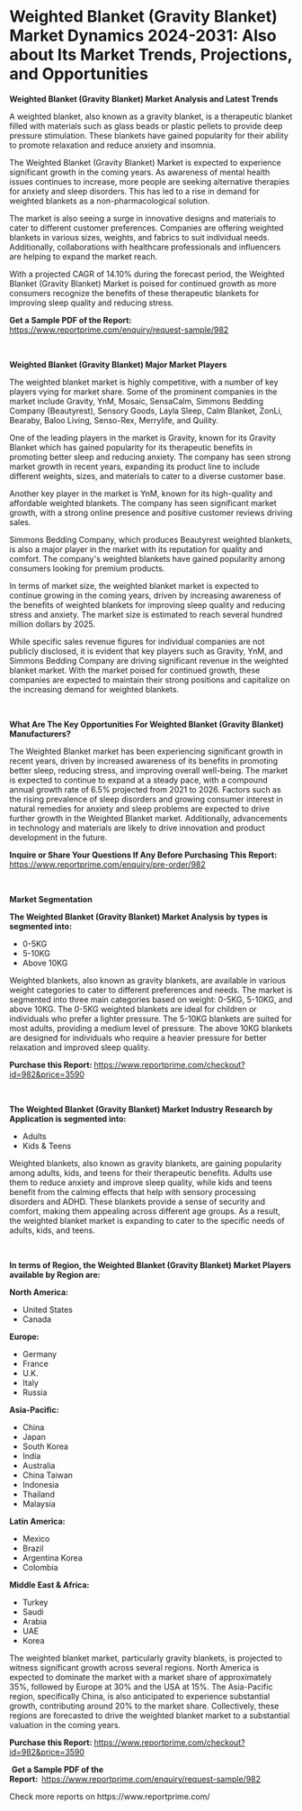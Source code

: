 <p><h1>Weighted Blanket (Gravity Blanket) Market Dynamics 2024-2031: Also about Its Market Trends, Projections, and Opportunities</h1></p><p><strong>Weighted Blanket (Gravity Blanket) Market Analysis and Latest Trends</strong></p>
<p><p>A weighted blanket, also known as a gravity blanket, is a therapeutic blanket filled with materials such as glass beads or plastic pellets to provide deep pressure stimulation. These blankets have gained popularity for their ability to promote relaxation and reduce anxiety and insomnia.</p><p>The Weighted Blanket (Gravity Blanket) Market is expected to experience significant growth in the coming years. As awareness of mental health issues continues to increase, more people are seeking alternative therapies for anxiety and sleep disorders. This has led to a rise in demand for weighted blankets as a non-pharmacological solution.</p><p>The market is also seeing a surge in innovative designs and materials to cater to different customer preferences. Companies are offering weighted blankets in various sizes, weights, and fabrics to suit individual needs. Additionally, collaborations with healthcare professionals and influencers are helping to expand the market reach.</p><p>With a projected CAGR of 14.10% during the forecast period, the Weighted Blanket (Gravity Blanket) Market is poised for continued growth as more consumers recognize the benefits of these therapeutic blankets for improving sleep quality and reducing stress.</p></p>
<p><strong>Get a Sample PDF of the Report:&nbsp;</strong> <a href="https://www.reportprime.com/enquiry/request-sample/982">https://www.reportprime.com/enquiry/request-sample/982</a></p>
<p>&nbsp;</p>
<p><strong>Weighted Blanket (Gravity Blanket) Major Market Players</strong></p>
<p><p>The weighted blanket market is highly competitive, with a number of key players vying for market share. Some of the prominent companies in the market include Gravity, YnM, Mosaic, SensaCalm, Simmons Bedding Company (Beautyrest), Sensory Goods, Layla Sleep, Calm Blanket, ZonLi, Bearaby, Baloo Living, Senso-Rex, Merrylife, and Quility.</p><p>One of the leading players in the market is Gravity, known for its Gravity Blanket which has gained popularity for its therapeutic benefits in promoting better sleep and reducing anxiety. The company has seen strong market growth in recent years, expanding its product line to include different weights, sizes, and materials to cater to a diverse customer base.</p><p>Another key player in the market is YnM, known for its high-quality and affordable weighted blankets. The company has seen significant market growth, with a strong online presence and positive customer reviews driving sales.</p><p>Simmons Bedding Company, which produces Beautyrest weighted blankets, is also a major player in the market with its reputation for quality and comfort. The company's weighted blankets have gained popularity among consumers looking for premium products.</p><p>In terms of market size, the weighted blanket market is expected to continue growing in the coming years, driven by increasing awareness of the benefits of weighted blankets for improving sleep quality and reducing stress and anxiety. The market size is estimated to reach several hundred million dollars by 2025.</p><p>While specific sales revenue figures for individual companies are not publicly disclosed, it is evident that key players such as Gravity, YnM, and Simmons Bedding Company are driving significant revenue in the weighted blanket market. With the market poised for continued growth, these companies are expected to maintain their strong positions and capitalize on the increasing demand for weighted blankets.</p></p>
<p>&nbsp;</p>
<p><strong>What Are The Key Opportunities For Weighted Blanket (Gravity Blanket) Manufacturers?</strong></p>
<p><p>The Weighted Blanket market has been experiencing significant growth in recent years, driven by increased awareness of its benefits in promoting better sleep, reducing stress, and improving overall well-being. The market is expected to continue to expand at a steady pace, with a compound annual growth rate of 6.5% projected from 2021 to 2026. Factors such as the rising prevalence of sleep disorders and growing consumer interest in natural remedies for anxiety and sleep problems are expected to drive further growth in the Weighted Blanket market. Additionally, advancements in technology and materials are likely to drive innovation and product development in the future.</p></p>
<p><strong>Inquire or Share Your Questions If Any Before Purchasing This Report:</strong> <a href="https://www.reportprime.com/enquiry/pre-order/982">https://www.reportprime.com/enquiry/pre-order/982</a></p>
<p>&nbsp;</p>
<p><strong>Market Segmentation</strong></p>
<p><strong>The Weighted Blanket (Gravity Blanket) Market Analysis by types is segmented into:</strong></p>
<p><ul><li>0-5KG</li><li>5-10KG</li><li>Above 10KG</li></ul></p>
<p><p>Weighted blankets, also known as gravity blankets, are available in various weight categories to cater to different preferences and needs. The market is segmented into three main categories based on weight: 0-5KG, 5-10KG, and above 10KG. The 0-5KG weighted blankets are ideal for children or individuals who prefer a lighter pressure. The 5-10KG blankets are suited for most adults, providing a medium level of pressure. The above 10KG blankets are designed for individuals who require a heavier pressure for better relaxation and improved sleep quality.</p></p>
<p><strong>Purchase this Report:&nbsp;</strong><a href="https://www.reportprime.com/checkout?id=982&price=3590">https://www.reportprime.com/checkout?id=982&price=3590</a></p>
<p>&nbsp;</p>
<p><strong>The Weighted Blanket (Gravity Blanket) Market Industry Research by Application is segmented into:</strong></p>
<p><ul><li>Adults</li><li>Kids & Teens</li></ul></p>
<p><p>Weighted blankets, also known as gravity blankets, are gaining popularity among adults, kids, and teens for their therapeutic benefits. Adults use them to reduce anxiety and improve sleep quality, while kids and teens benefit from the calming effects that help with sensory processing disorders and ADHD. These blankets provide a sense of security and comfort, making them appealing across different age groups. As a result, the weighted blanket market is expanding to cater to the specific needs of adults, kids, and teens.</p></p>
<p>&nbsp;</p>
<p><strong>In terms of Region, the Weighted Blanket (Gravity Blanket) Market Players available by Region are:</strong></p>
<p>
    <p> <strong> North America: </strong>
        <ul>
            <li>United States</li>
            <li>Canada</li>
        </ul>
        </p> 
    <p> <strong> Europe: </strong>
        <ul>
            <li>Germany</li>
            <li>France</li>
            <li>U.K.</li>
            <li>Italy</li>
            <li>Russia</li>
        </ul>
        </p> 
    <p> <strong> Asia-Pacific: </strong>
        <ul>
            <li>China</li>
            <li>Japan</li>
            <li>South Korea</li>
            <li>India</li>
            <li>Australia</li>
            <li>China Taiwan</li>
            <li>Indonesia</li>
            <li>Thailand</li>
            <li>Malaysia</li>
        </ul>
        </p> 
    <p> <strong> Latin America: </strong>
        <ul>
            <li>Mexico</li>
            <li>Brazil</li>
            <li>Argentina Korea</li>
            <li>Colombia</li>
        </ul>
        </p> 
    <p> <strong> Middle East & Africa: </strong>
        <ul>
            <li>Turkey</li>
            <li>Saudi</li>
            <li>Arabia</li>
            <li>UAE</li>
            <li>Korea</li>
        </ul>
    </p>
    </p>
<p><p>The weighted blanket market, particularly gravity blankets, is projected to witness significant growth across several regions. North America is expected to dominate the market with a market share of approximately 35%, followed by Europe at 30% and the USA at 15%. The Asia-Pacific region, specifically China, is also anticipated to experience substantial growth, contributing around 20% to the market share. Collectively, these regions are forecasted to drive the weighted blanket market to a substantial valuation in the coming years.</p></p>
<p><strong>Purchase this Report: </strong><a href="https://www.reportprime.com/checkout?id=982&price=3590">https://www.reportprime.com/checkout?id=982&price=3590</a></p>
<p>&nbsp;<strong>Get a Sample PDF of the Report:&nbsp;&nbsp;</strong><a href="https://www.reportprime.com/enquiry/request-sample/982">https://www.reportprime.com/enquiry/request-sample/982</a></p>
<p><strong></strong></p>
<p>Check more reports on https://www.reportprime.com/</p>